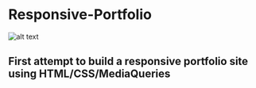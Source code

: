 # Responsive-Portfolio

![alt text](https://media.giphy.com/media/TP3wcnAjon8cg/giphy.gif)

## First attempt to build a responsive portfolio site using HTML/CSS/MediaQueries
